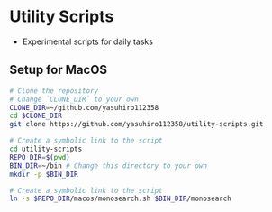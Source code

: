 # Utility Scripts
- Experimental scripts for daily tasks

## Setup for MacOS
```bash
# Clone the repository
# Change `CLONE_DIR` to your own
CLONE_DIR=~/github.com/yasuhiro112358 
cd $CLONE_DIR
git clone https://github.com/yasuhiro112358/utility-scripts.git

# Create a symbolic link to the script
cd utility-scripts
REPO_DIR=$(pwd)
BIN_DIR=~/bin # Change this directory to your own
mkdir -p $BIN_DIR

# Create a symbolic link to the script
ln -s $REPO_DIR/macos/monosearch.sh $BIN_DIR/monosearch
```
